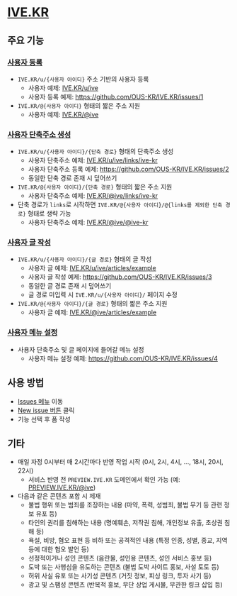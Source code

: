 # [IVE.KR](https://ive.kr)

## 주요 기능

### [사용자 등록](https://github.com/OUS-KR/IVE.KR/issues/new?template=01-user-register-by-issue.yml)

- `IVE.KR/u/{사용자 아이디}` 주소 기반의 사용자 등록
  - 사용자 예제: [IVE.KR/u/ive](https://ive.kr/u/ive)
  - 사용자 등록 예제: https://github.com/OUS-KR/IVE.KR/issues/1
- `IVE.KR/@{사용자 아이디}` 형태의 짧은 주소 지원
  - 사용자 예제: [IVE.KR/@ive](https://ive.kr/@ive)

### [사용자 단축주소 생성](https://github.com/OUS-KR/IVE.KR/issues/new?template=02-user-short-url-register-by-issue.yml)

- `IVE.KR/u/{사용자 아이디}/{단축 경로}` 형태의 단축주소 생성
  - 사용자 단축주소 예제: [IVE.KR/u/ive/links/ive-kr](https://ive.kr/u/ive/links/ive-kr)
  - 사용자 단축주소 등록 예제: https://github.com/OUS-KR/IVE.KR/issues/2
  - 동일한 단축 경로 존재 시 덮어쓰기
- `IVE.KR/@{사용자 아이디}/{단축 경로}` 형태의 짧은 주소 지원
  - 사용자 단축주소 예제: [IVE.KR/@ive/links/ive-kr](https://ive.kr/@ive/links/ive-kr)
- 단축 경로가 `links`로 시작하면 `IVE.KR/@{사용자 아이디}/@{links를 제외한 단축 경로}` 형태로 생략 가능
  - 사용자 단축주소 예제: [IVE.KR/@ive/@ive-kr](https://ive.kr/@ive/@ive-kr)

### [사용자 글 작성](https://github.com/OUS-KR/IVE.KR/issues/new?template=03-user-article-writing-by-issue.yml)

- `IVE.KR/u/{사용자 아이디}/{글 경로}` 형태의 글 작성
  - 사용자 글 예제: [IVE.KR/u/ive/articles/example](https://ive.kr/u/ive/articles/example)
  - 사용자 글 작성 예제: https://github.com/OUS-KR/IVE.KR/issues/3
  - 동일한 글 경로 존재 시 덮어쓰기
  - 글 경로 미입력 시 `IVE.KR/u/{사용자 아이디}/` 페이지 수정
- `IVE.KR/@{사용자 아이디}/{글 경로}` 형태의 짧은 주소 지원
  - 사용자 글 예제: [IVE.KR/@ive/articles/example](https://ive.kr/@ive/articles/example)
 
### [사용자 메뉴 설정](https://github.com/OUS-KR/IVE.KR/issues/new?template=04-user-menu-setting-by-issue.yml)

- 사용자 단축주소 및 글 페이지에 들어갈 메뉴 설정
  - 사용자 메뉴 설정 예제: https://github.com/OUS-KR/IVE.KR/issues/4

## 사용 방법

- [Issues 메뉴](https://github.com/OUS-KR/IVE.KR/issues) 이동
- [New issue 버튼](https://github.com/OUS-KR/IVE.KR/issues/new/choose) 클릭
- 기능 선택 후 폼 작성

## 기타

- 매일 자정 0시부터 매 2시간마다 반영 작업 시작 (0시, 2시, 4시, ..., 18시, 20시, 22시)
  - 서비스 반영 전 `PREVIEW.IVE.KR` 도메인에서 확인 가능 (예: [PREVIEW.IVE.KR/@ive](https://preview.ive.kr/@ive))
- 다음과 같은 콘텐츠 포함 시 제재
  - 불법 행위 또는 범죄를 조장하는 내용 (마약, 폭력, 성범죄, 불법 무기 등 관련 정보 유포 등)
  - 타인의 권리를 침해하는 내용 (명예훼손, 저작권 침해, 개인정보 유출, 초상권 침해 등)
  - 욕설, 비방, 혐오 표현 등 비하 또는 공격적인 내용 (특정 인종, 성별, 종교, 지역 등에 대한 혐오 발언 등)
  - 선정적이거나 성인 콘텐츠 (음란물, 성인용 콘텐츠, 성인 서비스 홍보 등)
  - 도박 또는 사행심을 유도하는 콘텐츠 (불법 도박 사이트 홍보, 사설 토토 등)
  - 허위 사실 유포 또는 사기성 콘텐츠 (거짓 정보, 피싱 링크, 투자 사기 등)
  - 광고 및 스팸성 콘텐츠 (반복적 홍보, 무단 상업 게시물, 무관한 링크 삽입 등)
